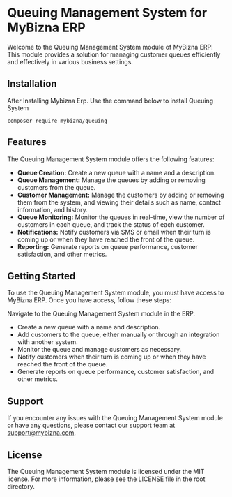 # Queuing Management System for MyBizna ERP
Welcome to the Queuing Management System module of MyBizna ERP! This module provides a solution for managing customer queues efficiently and effectively in various business settings.

## Installation
After Installing Mybizna Erp. Use the command below to install Queuing System

``` composer require mybizna/queuing ```

## Features
The Queuing Management System module offers the following features:

- **Queue Creation:** Create a new queue with a name and a description.
- **Queue Management:** Manage the queues by adding or removing customers from the queue.
- **Customer Management:** Manage the customers by adding or removing them from the system, and viewing their details such as name, contact information, and history.
- **Queue Monitoring:** Monitor the queues in real-time, view the number of customers in each queue, and track the status of each customer.
- **Notifications:** Notify customers via SMS or email when their turn is coming up or when they have reached the front of the queue.
- **Reporting:** Generate reports on queue performance, customer satisfaction, and other metrics.

## Getting Started
To use the Queuing Management System module, you must have access to MyBizna ERP. Once you have access, follow these steps:

Navigate to the Queuing Management System module in the ERP.
- Create a new queue with a name and description.
- Add customers to the queue, either manually or through an integration with another system.
- Monitor the queue and manage customers as necessary.
- Notify customers when their turn is coming up or when they have reached the front of the queue.
- Generate reports on queue performance, customer satisfaction, and other metrics.

## Support
If you encounter any issues with the Queuing Management System module or have any questions, please contact our support team at support@mybizna.com.

## License
The Queuing Management System module is licensed under the MIT license. For more information, please see the LICENSE file in the root directory.


